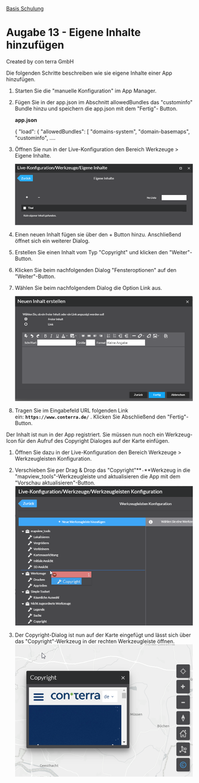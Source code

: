 [Basis Schulung](Readme.md)


Augabe 13 - Eigene Inhalte hinzufügen
========================================================

Created by con terra GmbH

Die folgenden Schritte beschreiben wie sie eigene Inhalte einer App hinzufügen.

1.  Starten Sie die "manuelle Konfiguration" im App Manager.   
      
    
2.  Fügen Sie in der app.json im Abschnitt allowedBundles das "custominfo" Bundle hinzu und speichern die app.json mit dem "Fertig"- Button.
    
    **app.json**
    
    {
       "load": {
          "allowedBundles": \[
             "domains-system",
             "domain-basemaps",
             "custominfo",
    ....
    
3.  Öffnen Sie nun in der Live-Konfiguration den Bereich Werkzeuge > Eigene Inhalte.
    
    ![](attachments/339384505/339384533.png)  
      
    
4.  Einen neuen Inhalt fügen sie über den + Button hinzu. Anschließend öffnet sich ein weiterer Dialog.  
      
    
5.  Erstellen Sie einen Inhalt vom Typ "Copyright" und klicken den "Weiter"-Button.  
      
    
6.  Klicken Sie beim nachfolgenden Dialog "Fensteroptionen" auf den "Weiter"-Button.  
      
    
7.  Wählen Sie beim nachfolgendem Dialog die Option Link aus. 
    
      
    
      
    
    ![](attachments/339384505/339384792.png)  
      
    
8.  Tragen Sie im Eingabefeld URL folgenden Link ein: **`https://www.conterra.de/`** . Klicken Sie Abschließend den "Fertig"-Button.  
      
    

Der Inhalt ist nun in der App registriert. Sie müssen nun noch ein Werkzeug-Icon für den Aufruf des Copyright Dialoges auf der Karte einfügen.

  

1.  Öffnen Sie dazu in der Live-Konfiguration den Bereich Werkzeuge > Werkzeugleisten Konfiguration.  
      
    
2.  Verschieben Sie per Drag & Drop das "Copyright"**`-`**Werkzeug in die "mapview\_tools"-Werkzeugleiste und aktualisieren die App mit dem "Vorschau aktualisieren"-Button.  
    ![](attachments/339384505/339384801.png)  
      
    
3.  Der Copyright-Dialog ist nun auf der Karte eingefügt und lässt sich über das "Copyright"-Werkzeug in der rechten Werkzeugleiste öffnen.  
    ![](attachments/339384505/339384804.png)

    